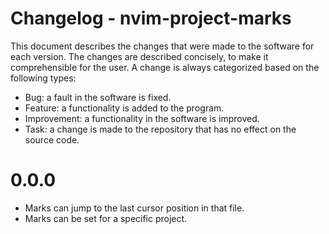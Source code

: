 # Changelog - nvim-project-marks
This document describes the changes that were made to the software for each
version. The changes are described concisely, to make it comprehensible for the
user. A change is always categorized based on the following types:
- Bug: a fault in the software is fixed.
- Feature: a functionality is added to the program.
- Improvement: a functionality in the software is improved.
- Task: a change is made to the repository that has no effect on the source
code.

# 0.0.0
- Marks can jump to the last cursor position in that file.
- Marks can be set for a specific project.
